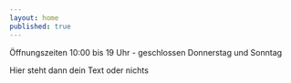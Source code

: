 ```yaml
---
layout: home
published: true
---
```


Öffnungszeiten 10:00 bis 19 Uhr - geschlossen Donnerstag und Sonntag

Hier steht dann dein Text oder nichts
